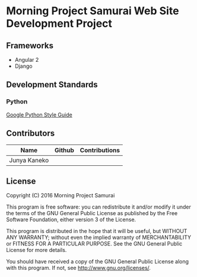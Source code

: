 # Morning Project Samurai Web Site Development Project


## Frameworks

* Angular 2
* Django


## Development Standards

### Python
[Google Python Style Guide](https://google.github.io/styleguide/pyguide.html)

## Contributors

| Name           | Github                  | Contributions                 |
|:--------------:| :---------------------: |:-----------------------------:|
| Junya Kaneko   |                         |                               |


## License

Copyright (C) 2016 Morning Project Samurai

This program is free software: you can redistribute it and/or modify
it under the terms of the GNU General Public License as published by
the Free Software Foundation, either version 3 of the License.

This program is distributed in the hope that it will be useful,
but WITHOUT ANY WARRANTY; without even the implied warranty of
MERCHANTABILITY or FITNESS FOR A PARTICULAR PURPOSE.  See the
GNU General Public License for more details.

You should have received a copy of the GNU General Public License
along with this program.  If not, see <http://www.gnu.org/licenses/>.